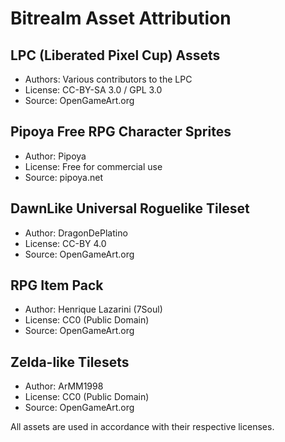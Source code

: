 # Bitrealm Asset Attribution

## LPC (Liberated Pixel Cup) Assets
- Authors: Various contributors to the LPC
- License: CC-BY-SA 3.0 / GPL 3.0
- Source: OpenGameArt.org

## Pipoya Free RPG Character Sprites
- Author: Pipoya
- License: Free for commercial use
- Source: pipoya.net

## DawnLike Universal Roguelike Tileset
- Author: DragonDePlatino
- License: CC-BY 4.0
- Source: OpenGameArt.org

## RPG Item Pack
- Author: Henrique Lazarini (7Soul)
- License: CC0 (Public Domain)
- Source: OpenGameArt.org

## Zelda-like Tilesets
- Author: ArMM1998
- License: CC0 (Public Domain)
- Source: OpenGameArt.org

All assets are used in accordance with their respective licenses.
